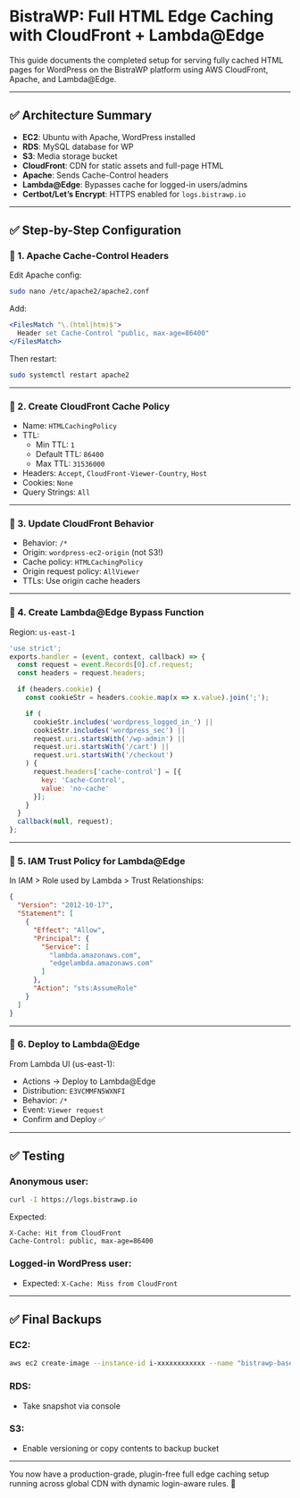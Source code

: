 # BistraWP: Full HTML Edge Caching with CloudFront + Lambda@Edge

This guide documents the completed setup for serving fully cached HTML pages for WordPress on the BistraWP platform using AWS CloudFront, Apache, and Lambda@Edge.

---

## ✅ Architecture Summary

- **EC2**: Ubuntu with Apache, WordPress installed
- **RDS**: MySQL database for WP
- **S3**: Media storage bucket
- **CloudFront**: CDN for static assets and full-page HTML
- **Apache**: Sends Cache-Control headers
- **Lambda@Edge**: Bypasses cache for logged-in users/admins
- **Certbot/Let’s Encrypt**: HTTPS enabled for `logs.bistrawp.io`

---

## ✅ Step-by-Step Configuration

### 🔹 1. Apache Cache-Control Headers

Edit Apache config:

```bash
sudo nano /etc/apache2/apache2.conf
```

Add:
```apache
<FilesMatch "\.(html|htm)$">
  Header set Cache-Control "public, max-age=86400"
</FilesMatch>
```

Then restart:
```bash
sudo systemctl restart apache2
```

---

### 🔹 2. Create CloudFront Cache Policy

- Name: `HTMLCachingPolicy`
- TTL:
  - Min TTL: `1`
  - Default TTL: `86400`
  - Max TTL: `31536000`
- Headers: `Accept`, `CloudFront-Viewer-Country`, `Host`
- Cookies: `None`
- Query Strings: `All`

---

### 🔹 3. Update CloudFront Behavior

- Behavior: `/*`
- Origin: `wordpress-ec2-origin` (not S3!)
- Cache policy: `HTMLCachingPolicy`
- Origin request policy: `AllViewer`
- TTLs: Use origin cache headers

---

### 🔹 4. Create Lambda@Edge Bypass Function

Region: `us-east-1`

```js
'use strict';
exports.handler = (event, context, callback) => {
  const request = event.Records[0].cf.request;
  const headers = request.headers;

  if (headers.cookie) {
    const cookieStr = headers.cookie.map(x => x.value).join(';');

    if (
      cookieStr.includes('wordpress_logged_in_') ||
      cookieStr.includes('wordpress_sec') ||
      request.uri.startsWith('/wp-admin') ||
      request.uri.startsWith('/cart') ||
      request.uri.startsWith('/checkout')
    ) {
      request.headers['cache-control'] = [{
        key: 'Cache-Control',
        value: 'no-cache'
      }];
    }
  }
  callback(null, request);
};
```

---

### 🔹 5. IAM Trust Policy for Lambda@Edge

In IAM > Role used by Lambda > Trust Relationships:

```json
{
  "Version": "2012-10-17",
  "Statement": [
    {
      "Effect": "Allow",
      "Principal": {
        "Service": [
          "lambda.amazonaws.com",
          "edgelambda.amazonaws.com"
        ]
      },
      "Action": "sts:AssumeRole"
    }
  ]
}
```

---

### 🔹 6. Deploy to Lambda@Edge

From Lambda UI (us-east-1):
- Actions → Deploy to Lambda@Edge
- Distribution: `E3VCMMFN5WXNFI`
- Behavior: `/*`
- Event: `Viewer request`
- Confirm and Deploy ✅

---

## ✅ Testing

### Anonymous user:
```bash
curl -I https://logs.bistrawp.io
```
Expected:
```
X-Cache: Hit from CloudFront
Cache-Control: public, max-age=86400
```

### Logged-in WordPress user:
- Expected: `X-Cache: Miss from CloudFront`

---

## ✅ Final Backups

### EC2:
```bash
aws ec2 create-image --instance-id i-xxxxxxxxxxxx --name "bistrawp-base-ami"
```

### RDS:
- Take snapshot via console

### S3:
- Enable versioning or copy contents to backup bucket

---

You now have a production-grade, plugin-free full edge caching setup running across global CDN with dynamic login-aware rules. 🚀
